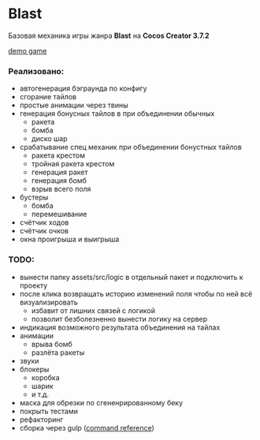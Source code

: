 # Blast

Базовая механика игры жанра **Blast** на **Cocos Creator 3.7.2**

[demo game](https://limetris.github.io/)


### Реализовано:

- автогенерация бэграунда по конфигу
- сгорание тайлов
- простые анимации через твины
- генерация бонусных тайлов в при объединении обычных
    * ракета
    * бомба
    * диско шар   
- срабатывание спец механик при объединении бонустных тайлов
    * ракета крестом
    * тройная ракета крестом
    * генерация ракет
    * генерация бомб
    * взрыв всего поля   
- бустеры
    * бомба
    * перемешивание
- счётчик ходов
- счётчик очков    
- окна проигрыша и выигрыша


### TODO:

- вынести папку assets/src/logic в отдельный пакет и подключить к проекту
- после клика возвращать историю изменений поля чтобы по ней всё визуализировать
    * избавит от лишних связей с логикой
    * позволит безболезненно вынести логику на сервер   
- индикация возможного результата объединения на тайлах
- анимации
    * врыва бомб
    * разлёта ракеты
- звуки
- блокеры
    * коробка
    * шарик
    * и т.д.
- маска для обрезки по сгененрированному беку
- покрыть тестами
- рефакторинг
- сборка через gulp ([command reference](https://docs.cocos.com/creator/manual/en/editor/publish/publish-in-command-line.html))
